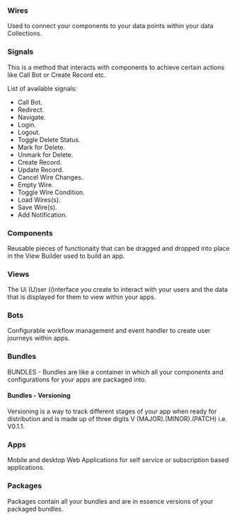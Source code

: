 ### Wires

Used to connect your components to your data points within your data Collections.

### Signals

This is a method that interacts with components to achieve certain actions like Call Bot or Create Record etc.

List of available signals:

-   Call Bot.
-   Redirect.
-   Navigate.
-   Login.
-   Logout.
-   Toggle Delete Status.
-   Mark for Delete.
-   Unmark for Delete.
-   Create Record.
-   Update Record.
-   Cancel Wire Changes.
-   Empty Wire.
-   Toggle Wire Condition.
-   Load Wires(s).
-   Save Wire(s).
-   Add Notification.

### Components

Reusable pieces of functionaity that can be dragged and dropped into place in the View Builder used to build an app.

### Views

The Ui (U)ser (i)nterface you create to interact with your users and the data that is displayed for them to view within your apps.

### Bots

Configurable workflow management and event handler to create user journeys within apps.

### Bundles

BUNDLES - Bundles are like a container in which all your components and configurations for your apps are packaged into.

#### Bundles - Versioning

Versioning is a way to track different stages of your app when ready for distribution and is made up of three digits V (MAJOR).(MINOR).(PATCH) i.e. V0.1.1.

### Apps

Mobile and desktop Web Applications for self service or subscription based applications.

### Packages

Packages contain all your bundles and are in essence versions of your packaged bundles.
